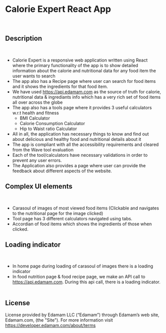 # Calorie Expert React App
​
## Description
​
-   Calorie Expert is a responsive web application written using React where the primary functionality of the app is to show detailed information about the calorie and nutritional data for any food item the user wants to search
-   The app also has a Recipe page where user can search for food items and it shows the ingredients for that food item.
-   We have used https://api.edamam.com as the source of truth for calorie, nutritional data & ingrediants info which has a very rich set of food items all over across the globe
-   The app also has a tools page where it provides 3 useful calculators w.r.t health and fitness
    -   BMI Calculator
    -   Calorie Consumption Calculator
    -   Hip to Waist ratio Calculator
-   All in all, the application has necessary things to know and find out about delicious and healthy food and nutritional details about it
-   The app is compliant with all the accessibility requirements and cleared from the Wave tool evaluation
-   Each of the tool/calculators have necessary validations in order to prevent any user errors.
-   The Application also provides a page where user can provide the feedback about different aspects of the website.
​
## Complex UI elements
​
-   Carasoul of images of most viewed food items (Clickable and navigates to the nutritional page for the image clicked)
-   Tool page has 3 different calculators navigated using tabs.
-   Accordian of food items which shows the ingredients of those when clicked.
​
## Loading indicator
​
-   In home page during loading of carasoul of images there is a loading indicator
-   In food nutrition page & food recipe page, we make an API call to https://api.edamam.com. During this api call, there is a loading indicator.
​
## License
License provided by Edamam LLC (“Edamam”) through Edamam’s web site, Edamam.com, (the "Site"). For more information visit https://developer.edamam.com/about/terms